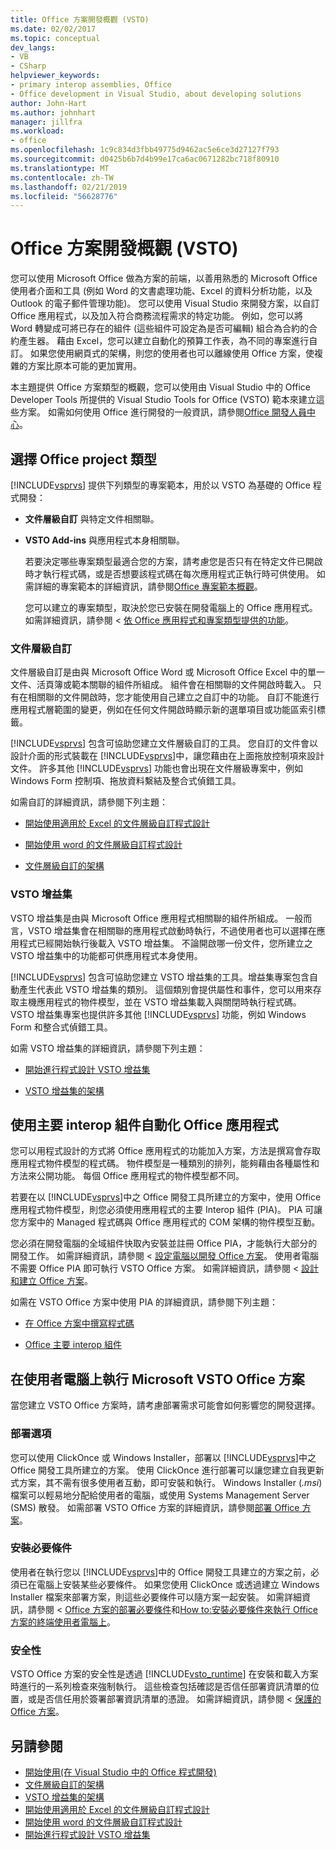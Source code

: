 ```yaml
---
title: Office 方案開發概觀 (VSTO)
ms.date: 02/02/2017
ms.topic: conceptual
dev_langs:
- VB
- CSharp
helpviewer_keywords:
- primary interop assemblies, Office
- Office development in Visual Studio, about developing solutions
author: John-Hart
ms.author: johnhart
manager: jillfra
ms.workload:
- office
ms.openlocfilehash: 1c9c834d3fbb49775d9462ac5e6ce3d27127f793
ms.sourcegitcommit: d0425b6b7d4b99e17ca6ac0671282bc718f80910
ms.translationtype: MT
ms.contentlocale: zh-TW
ms.lasthandoff: 02/21/2019
ms.locfileid: "56628776"
---
```

# <a name="office-solutions-development-overview-vsto"></a>Office 方案開發概觀 (VSTO)
  您可以使用 Microsoft Office 做為方案的前端，以善用熟悉的 Microsoft Office 使用者介面和工具 (例如 Word 的文書處理功能、Excel 的資料分析功能，以及 Outlook 的電子郵件管理功能)。 您可以使用 Visual Studio 來開發方案，以自訂 Office 應用程式，以及加入符合商務流程需求的特定功能。 例如，您可以將 Word 轉變成可將已存在的組件 (這些組件可設定為是否可編輯) 組合為合約的合約產生器。 藉由 Excel，您可以建立自動化的預算工作表，為不同的專案進行自訂。 如果您使用網頁式的架構，則您的使用者也可以離線使用 Office 方案，使複雜的方案比原本可能的更加實用。

 本主題提供 Office 方案類型的概觀，您可以使用由 Visual Studio 中的 Office Developer Tools 所提供的 Visual Studio Tools for Office (VSTO) 範本來建立這些方案。 如需如何使用 Office 進行開發的一般資訊，請參閱[Office 開發人員中心](https://dev.office.com/)。

## <a name="choose-an-office-project-type"></a>選擇 Office project 類型
 [!INCLUDE[vsprvs](../sharepoint/includes/vsprvs-md.md)] 提供下列類型的專案範本，用於以 VSTO 為基礎的 Office 程式開發：

- **文件層級自訂** 與特定文件相關聯。

- **VSTO Add-ins** 與應用程式本身相關聯。

  若要決定哪些專案類型最適合您的方案，請考慮您是否只有在特定文件已開啟時才執行程式碼，或是否想要該程式碼在每次應用程式正執行時可供使用。 如需詳細的專案範本的詳細資訊，請參閱[Office 專案範本概觀](../vsto/office-project-templates-overview.md)。

  您可以建立的專案類型，取決於您已安裝在開發電腦上的 Office 應用程式。 如需詳細資訊，請參閱 <<c0> [ 依 Office 應用程式和專案類型提供的功能](../vsto/features-available-by-office-application-and-project-type.md)。

### <a name="document-level-customizations"></a>文件層級自訂
 文件層級自訂是由與 Microsoft Office Word 或 Microsoft Office Excel 中的單一文件、活頁簿或範本關聯的組件所組成。 組件會在相關聯的文件開啟時載入。 只有在相關聯的文件開啟時，您才能使用自己建立之自訂中的功能。 自訂不能進行應用程式層範圍的變更，例如在任何文件開啟時顯示新的選單項目或功能區索引標籤。

 [!INCLUDE[vsprvs](../sharepoint/includes/vsprvs-md.md)] 包含可協助您建立文件層級自訂的工具。 您自訂的文件會以設計介面的形式裝載在 [!INCLUDE[vsprvs](../sharepoint/includes/vsprvs-md.md)]中，讓您藉由在上面拖放控制項來設計文件。 許多其他 [!INCLUDE[vsprvs](../sharepoint/includes/vsprvs-md.md)] 功能也會出現在文件層級專案中，例如 Windows Form 控制項、拖放資料繫結及整合式偵錯工具。

 如需自訂的詳細資訊，請參閱下列主題：

-   [開始使用適用於 Excel 的文件層級自訂程式設計](../vsto/getting-started-programming-document-level-customizations-for-excel.md)

-   [開始使用 word 的文件層級自訂程式設計](../vsto/getting-started-programming-document-level-customizations-for-word.md)

-   [文件層級自訂的架構](../vsto/architecture-of-document-level-customizations.md)

### <a name="vsto-add-ins"></a>VSTO 增益集
 VSTO 增益集是由與 Microsoft Office 應用程式相關聯的組件所組成。 一般而言，VSTO 增益集會在相關聯的應用程式啟動時執行，不過使用者也可以選擇在應用程式已經開始執行後載入 VSTO 增益集。 不論開啟哪一份文件，您所建立之 VSTO 增益集中的功能都可供應用程式本身使用。

 [!INCLUDE[vsprvs](../sharepoint/includes/vsprvs-md.md)] 包含可協助您建立 VSTO 增益集的工具。增益集專案包含自動產生代表此 VSTO 增益集的類別。 這個類別會提供屬性和事件，您可以用來存取主機應用程式的物件模型，並在 VSTO 增益集載入與關閉時執行程式碼。 VSTO 增益集專案也提供許多其他 [!INCLUDE[vsprvs](../sharepoint/includes/vsprvs-md.md)] 功能，例如 Windows Form 和整合式偵錯工具。

 如需 VSTO 增益集的詳細資訊，請參閱下列主題：

-   [開始進行程式設計 VSTO 增益集](../vsto/getting-started-programming-vsto-add-ins.md)

-   [VSTO 增益集的架構](../vsto/architecture-of-vsto-add-ins.md)

## <a name="automate-office-applications-by-using-primary-interop-assemblies"></a>使用主要 interop 組件自動化 Office 應用程式
 您可以用程式設計的方式將 Office 應用程式的功能加入方案，方法是撰寫會存取應用程式物件模型的程式碼。 物件模型是一種類別的排列，能夠藉由各種屬性和方法來公開功能。 每個 Office 應用程式的物件模型都不同。

 若要在以 [!INCLUDE[vsprvs](../sharepoint/includes/vsprvs-md.md)]中之 Office 開發工具所建立的方案中，使用 Office 應用程式物件模型，則您必須使用應用程式的主要 Interop 組件 (PIA)。 PIA 可讓您方案中的 Managed 程式碼與 Office 應用程式的 COM 架構的物件模型互動。

 您必須在開發電腦的全域組件快取內安裝並註冊 Office PIA，才能執行大部分的開發工作。 如需詳細資訊，請參閱 <<c0> [ 設定電腦以開發 Office 方案](../vsto/configuring-a-computer-to-develop-office-solutions.md)。 使用者電腦不需要 Office PIA 即可執行 VSTO Office 方案。 如需詳細資訊，請參閱 <<c0> [ 設計和建立 Office 方案](../vsto/designing-and-creating-office-solutions.md)。

 如需在 VSTO Office 方案中使用 PIA 的詳細資訊，請參閱下列主題：

-   [在 Office 方案中撰寫程式碼](../vsto/writing-code-in-office-solutions.md)

-   [Office 主要 interop 組件](../vsto/office-primary-interop-assemblies.md)

## <a name="run-microsoft-vsto-office-solutions-on-end-user-computers"></a>在使用者電腦上執行 Microsoft VSTO Office 方案
 當您建立 VSTO Office 方案時，請考慮部署需求可能會如何影響您的開發選擇。

### <a name="deployment-options"></a>部署選項
 您可以使用 ClickOnce 或 Windows Installer，部署以 [!INCLUDE[vsprvs](../sharepoint/includes/vsprvs-md.md)]中之 Office 開發工具所建立的方案。 使用 ClickOnce 進行部署可以讓您建立自我更新式方案，其不需有很多使用者互動，即可安裝和執行。 Windows Installer (*.msi*) 檔案可以輕易地分配給使用者的電腦，或使用 Systems Management Server (SMS) 散發。 如需部署 VSTO Office 方案的詳細資訊，請參閱[部署 Office 方案](../vsto/deploying-an-office-solution.md)。

### <a name="install-prerequisites"></a>安裝必要條件
 使用者在執行您以 [!INCLUDE[vsprvs](../sharepoint/includes/vsprvs-md.md)]中的 Office 開發工具建立的方案之前，必須已在電腦上安裝某些必要條件。 如果您使用 ClickOnce 或透過建立 Windows Installer 檔案來部署方案，則這些必要條件可以隨方案一起安裝。 如需詳細資訊，請參閱 < [Office 方案的部署必要條件](https://msdn.microsoft.com/9f672809-43a3-40a1-9057-397ce3b5126e)和[How to:安裝必要條件來執行 Office 方案的終端使用者電腦上](https://msdn.microsoft.com/74dd2c52-838f-4abf-b2b4-4d7b0c2a0a98)。

### <a name="security"></a>安全性
 VSTO Office 方案的安全性是透過 [!INCLUDE[vsto_runtime](../vsto/includes/vsto-runtime-md.md)] 在安裝和載入方案時進行的一系列檢查來強制執行。 這些檢查包括確認是否信任部署資訊清單的位置，或是否信任用於簽署部署資訊清單的憑證。 如需詳細資訊，請參閱 <<c0> [ 保護的 Office 方案](../vsto/securing-office-solutions.md)。

## <a name="see-also"></a>另請參閱
- [開始使用&#40;在 Visual Studio 中的 Office 程式開發&#41;](../vsto/getting-started-office-development-in-visual-studio.md)
- [文件層級自訂的架構](../vsto/architecture-of-document-level-customizations.md)
- [VSTO 增益集的架構](../vsto/architecture-of-vsto-add-ins.md)
- [開始使用適用於 Excel 的文件層級自訂程式設計](../vsto/getting-started-programming-document-level-customizations-for-excel.md)
- [開始使用 word 的文件層級自訂程式設計](../vsto/getting-started-programming-document-level-customizations-for-word.md)
- [開始進行程式設計 VSTO 增益集](../vsto/getting-started-programming-vsto-add-ins.md)

